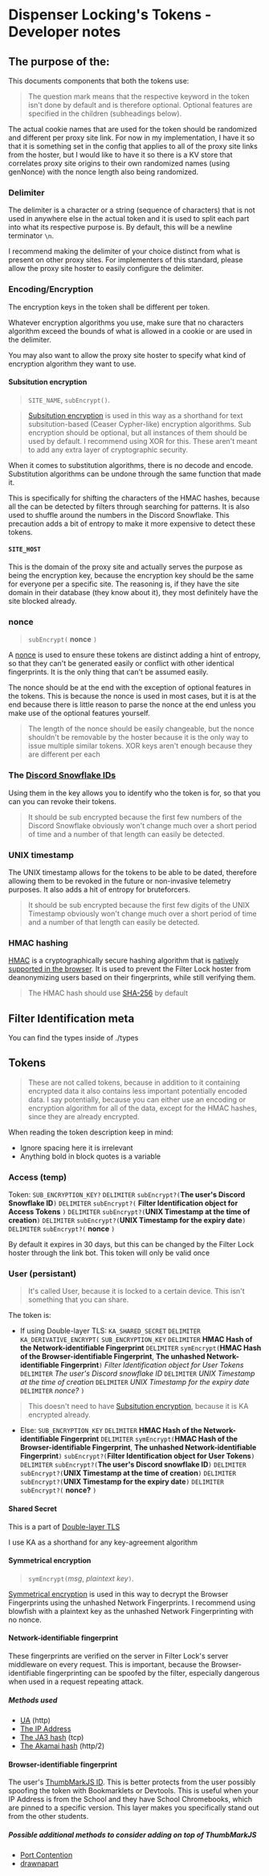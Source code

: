 # Dispenser Locking's Tokens - Developer notes

## The purpose of the:

This documents components that both the tokens use:

> The question mark means that the respective keyword in the token isn't done by default and is therefore optional. Optional features are specified in the children (subheadings below).

The actual cookie names that are used for the token should be randomized and different per proxy site link. For now in my implementation, I have it so that it is something set in the config that applies to all of the proxy site links from the hoster, but I would like to have it so there is a KV store that correlates proxy site origins to their own randomized names (using genNonce) with the nonce length also being randomized.

### Delimiter

The delimiter is a character or a string (sequence of characters) that is not used in anywhere else in the actual token and it is used to split each part into what its respective purpose is. By default, this will be a newline terminator `\n`.

I recommend making the delimiter of your choice distinct from what is present on other proxy sites. For implementers of this standard, please allow the proxy site hoster to easily configure the delimiter.

### Encoding/Encryption

The encryption keys in the token shall be different per token.

Whatever encryption algorithms you use, make sure that no characters algorithm exceed the bounds of what is allowed in a cookie or are used in the delimiter.

You may also want to allow the proxy site hoster to specify what kind of encryption algorithm they want to use.

#### Subsitution encryption

> `SITE_NAME`, `subEncrypt()`.

> [Subsitution encryption](https://www.csfieldguide.org.nz/en/chapters/coding-encryption/substitution-ciphers) is used in this way as a shorthand for text subsitution-based (Ceaser Cypher-like) encryption algorithms. Sub encryption should be optional, but all instances of them should be used by default. I recommend using XOR for this. These aren't meant to add any extra layer of cryptographic security.

When it comes to substitution algorithms, there is no decode and encode. Substitution algorithms can be undone through the same function that made it.

This is specifically for shifting the characters of the HMAC hashes, because all the can be detected by filters through searching for patterns. It is also used to shuffle around the numbers in the Discord Snowflake. This precaution adds a bit of entropy to make it more expensive to detect these tokens.

#### `SITE_HOST`

This is the domain of the proxy site and actually serves the purpose as being the encryption key, because the encryption key should be the same for everyone per a specific site. The reasoning is, if they have the site domain in their database (they know about it), they most definitely have the site blocked already.

### nonce

> `subEncrypt(` **nonce** `)`

A [nonce](https://datatracker.ietf.org/doc/html/rfc4949#:~:text=$%20nonce) is used to ensure these tokens are distinct adding a hint of entropy, so that they can't be generated easily or conflict with other identical fingerprints. It is the only thing that can't be assumed easily.

The nonce should be at the end with the exception of optional features in the tokens. This is because the nonce is used in most cases, but it is at the end because there is little reason to parse the nonce at the end unless you make use of the optional features yourself.

> The length of the nonce should be easily changeable, but the nonce shouldn't be removable by the hoster because it is the only way to issue multiple similar tokens. XOR keys aren't enough because they are different per each

### The [Discord Snowflake IDs](https://discord.com/developers/docs/reference#snowflakes)

Using them in the key allows you to identify who the token is for, so that you can you can revoke their tokens.

> It should be sub encrypted because the first few numbers of the Discord Snowflake obviously won't change much over a short period of time and a number of that length can easily be detected.

### UNIX timestamp

The UNIX timestamp allows for the tokens to be able to be dated, therefore allowing them to be revoked in the future or non-invasive telemetry purposes. It also adds a hit of entropy for bruteforcers.

> It should be sub encrypted because the first few digits of the UNIX Timestamp obviously won't change much over a short period of time and a number of that length can easily be detected.

### HMAC hashing

[HMAC](https://www.wikiwand.com/en/HMAC) is a cryptographically secure hashing algorithm that is [natively supported in the browser](https://developer.mozilla.org/en-US/docs/Web/API/SubtleCrypto/sign#hmac). It is used to prevent the Filter Lock hoster from deanonymizing users based on their fingerprints, while still verifying them.

> The HMAC hash should use [SHA-256](https://developer.mozilla.org/en-US/docs/Web/API/SubtleCrypto/digest#algorithm) by default

## Filter Identification meta

You can find the types inside of ./types

## Tokens

> These are not called tokens, because in addition to it containing encrypted data it also contains less important potentially encoded data. I say potentially, because you can either use an encoding or encryption algorithm for all of the data, except for the HMAC hashes, since they are already encrypted.

When reading the token description keep in mind:

- Ignore spacing here it is irrelevant
- Anything bold in block quotes is a variable

### Access (temp)

Token: `SUB_ENCRYPTION_KEY?` `DELIMITER` `subEncrypt?(`**The user's Discord Snowflake ID**`)` `DELIMITER` `subEncrypt?(` **Filter Identification object for Access Tokens** `)` `DELIMITER` `subEncrypt?(`**UNIX Timestamp at the time of creation**`)` `DELIMITER` `subEncrypt?(`**UNIX Timestamp for the expiry date**`)` `DELIMITER` `subEncrypt?(` **nonce** `)`

By default it expires in 30 days, but this can be changed by the Filter Lock hoster through the link bot. This token will only be valid once

### User (persistant)

> It's called User, because it is locked to a certain device. This isn't something that you can share.

The token is:

- If using Double-layer TLS: `KA_SHARED_SECRET` `DELIMITER` `KA_DERIVATIVE_ENCRYPT(` `SUB_ENCRYPTION_KEY` `DELIMITER` **HMAC Hash of the Network-identifiable Fingerprint** `DELIMITER` `symEncrypt(`**HMAC Hash of the Browser-identifiable Fingerprint**, **The unhashed Network-identifiable Fingerprint**`)` _Filter Identification object for User Tokens_ `DELIMITER` _The user's Discord snowflake ID_ `DELIMITER` _UNIX Timestamp at the time of creation_ `DELIMITER` _UNIX Timestamp for the expiry date_ `DELIMITER` _nonce?_ `)`

> This doesn't need to have [Subsitution encryption](#subsitution-encryption), because it is KA encrypted already.

- Else: `SUB_ENCRYPTION_KEY` `DELIMITER` **HMAC Hash of the Network-identifiable Fingerprint** `DELIMITER` `symEncrypt(`**HMAC Hash of the Browser-identifiable Fingerprint**, **The unhashed Network-identifiable Fingerprint**`)` `subEncrypt?(`**Filter Identification object for User Tokens**`)` `DELIMITER` `subEncrypt?(`**The user's Discord snowflake ID**`)` `DELIMITER` `subEncrypt?(`**UNIX Timestamp at the time of creation**`)` `DELIMITER` `subEncrypt?(`**UNIX Timestamp for the expiry date**`)` `DELIMITER` `subEncrypt?(` **nonce?** `)`

#### Shared Secret

This is a part of [Double-layer TLS](./Double-layer%20TLS.md)

I use KA as a shorthand for any key-agreement algorithm

#### Symmetrical encryption

> `symEncrypt(`_msg_, _plaintext key_`)`.

[Symmetrical encryption](https://simple.wikipedia.org/wiki/Symmetric-key_algorithm) is used in this way to decrypt the Browser Fingerprints using the unhashed Network Fingerprints. I recommend using blowfish with a plaintext key as the unhashed Network Fingerprinting with no nonce.

#### Network-identifiable fingerprint

These fingerprints are verified on the server in Filter Lock's server middleware on every request. This is important, because the Browser-identifiable fingerprinting can be spoofed by the filter, especially dangerous when used in a request repeating attack.

##### Methods used

- [UA](https://www.rfc-editor.org/rfc/rfc9110#section-10.1.5) (http)
- [The IP Address](https://www.iana.org/numbers)
- [The JA3 hash](https://engineering.salesforce.com/tls-fingerprinting-with-ja3-and-ja3s-247362855967/) (tcp)
- [The Akamai hash](https://privacycheck.sec.lrz.de/passive/fp_h2/fp_http2.html) (http/2)

#### Browser-identifiable fingerprint

The user's [ThumbMarkJS ID](https://www.thumbmarkjs.com). This is better protects from the user possibly spoofing the token with Bookmarklets or Devtools. This is useful when your IP Address is from the School and they have School Chromebooks, which are pinned to a specific version. This layer makes you specifically stand out from the other students.

##### Possible additional methods to consider adding on top of ThumbMarkJS

- [Port Contention](https://blog.amiunique.org/port-contention-goes-portable-port-contention-side-channels-in-web-browsers)
- [drawnapart](https://blog.amiunique.org/an-explicative-article-on-drawnapart-a-gpu-fingerprinting-technique)
